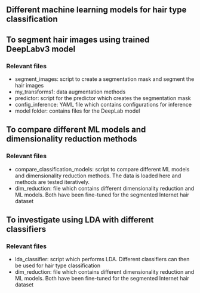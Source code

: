 ## Different machine learning models for hair type classification


## To segment hair images using trained DeepLabv3 model
### Relevant files
- segment_images: script to create a segmentation mask and segment the hair images
- my_transforms1: data augmentation methods
- predictor: script for the predictor which creates the segmentation mask
- config_inference: YAML file which contains configurations for inference
- model folder: contains files for the DeepLab model

## To compare different ML models and dimensionality reduction methods
### Relevant files
- compare_classification_models: script to compare different ML models and dimensionality reduction methods. The data is loaded here and methods are tested iteratively.
- dim_reduction: file which contains different dimensionality reduction and ML models. Both have been fine-tuned for the segmented Internet hair dataset

## To investigate using LDA with different classifiers
### Relevant files
- lda_classifier: script which performs LDA. Different classifiers can then be used for hair type classification
- dim_reduction: file which contains different dimensionality reduction and ML models. Both have been fine-tuned for the segmented Internet hair dataset
